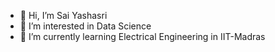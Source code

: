 - 👋 Hi, I’m Sai Yashasri
- 👀 I’m interested in Data Science
- 🌱 I’m currently learning Electrical Engineering in IIT-Madras


